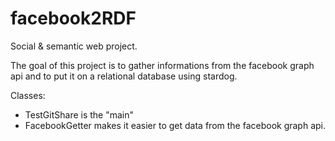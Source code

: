 # facebook2RDF
Social &amp; semantic web project.

The goal of this project is to gather informations from the facebook graph api and to put it on a relational database using stardog.

Classes:
 - TestGitShare is the "main"
 - FacebookGetter makes it easier to get data from the facebook graph api.
